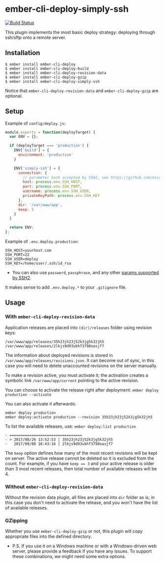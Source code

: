 # ember-cli-deploy-simply-ssh #

[![Build Status](https://travis-ci.org/AutoCloud/ember-cli-deploy-simply-ssh.svg?branch=master)](https://travis-ci.org/AutoCloud/ember-cli-deploy-simply-ssh)

This plugin implements the most basic deploy strategy: deploying through ssh/sftp
onto a remote server.

## Installation ##

```
$ ember install ember-cli-deploy
$ ember install ember-cli-deploy-build
$ ember install ember-cli-deploy-revision-data
$ ember install ember-cli-deploy-gzip
$ ember install ember-cli-deploy-simply-ssh
```

Notice that `ember-cli-deploy-revision-data` and `ember-cli-deploy-gzip` are optional.

## Setup ##

Example of `config/deploy.js`:

```js
module.exports = function(deployTarget) {
  var ENV = {};

  if (deployTarget === 'production') {
    ENV['build'] = {
      environment: 'production'
    }

    ENV['simply-ssh'] = {
      connection: {
        // parameter hash accepted by SSH2, see https://github.com/mscdex/ssh2 for details
        host: process.env.SSH_HOST,
        port: process.env.SSH_PORT,
        username: process.env.SSH_USER,
        privateKeyPath: process.env.SSH_KEY
      },
      dir: '/var/www/app',
      keep: 5
    }
  }

  return ENV;
};

```

Example of `.env.deploy.production`:
```
SSH_HOST=yourhost.com
SSH_PORT=22
SSH_USER=deploy
SSH_KEY=/home/user/.ssh/id_rsa
```
* You can also use `password`, `passphrase`, and any other [params supported by SSH2](https://github.com/mscdex/ssh2#client-methods).

It makes sense to add `.env.deploy.*` to your `.gitignore` file.

## Usage ##

### With `ember-cli-deploy-revision-data` ###

Application releases are placed into `(dir)/releases` folder using revision keys:
```
/var/www/app/releases/35h23jh23j52k3jg5k32jh5
/var/www/app/releases/2lkjs9d93ukhf3798oasjf7
```

The information about deployed revisions is stored in `/var/www/app/releases/revisions.json`.
It can become out of sync, in this case you will need to delete unaccounted revisions on the server manually.

To make a revision active, you must activate it; the activation creates a symbolic link
`/var/www/app/current` pointing to the active revision.

You can choose to activate the release right after deployment:
`ember deploy production --activate`

You can also activate it afterwards:
```
ember deploy production
ember deploy:activate production --revision 35h23jh23j52k3jg5k32jh5
```

To list the available releases, use: `ember deploy:list production`
```
- =================================
- > 2017/08/26 13:52:53 | 35h23jh23j52k3jg5k32jh5
-   2017/09/08 16:43:16 | 2lkjs9d93ukhf3798oasjf7
```

The `keep` option defines how many of the most recent revisions will be kept on server.
The active release cannot be deleted so it is excluded from the count. For example, if
you have `keep == 3` and your active release is older than 3 most recent releases,
then total number of available releases will be 4.

### Without `ember-cli-deploy-revision-data` ###

Without the revision data plugin, all files are placed into `dir` folder as is;
in this case you don't need to activate the release, and you won't have
the list of available releases.

### GZipping ###

Whether you use `ember-cli-deploy-gzip` or not, this plugin will copy appropriate
files into the defined directory.

* P.S. If you use it on a Windows machine or with a Windows-driven web server, please
provide a feedback if you have any issues. To support these combinations, we might
need some extra options.
